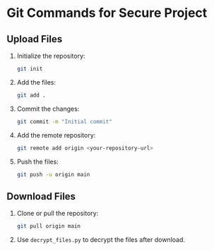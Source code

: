 
# Git Commands for Secure Project

## Upload Files
1. Initialize the repository:
   ```bash
   git init
   ```
2. Add the files:
   ```bash
   git add .
   ```
3. Commit the changes:
   ```bash
   git commit -m "Initial commit"
   ```
4. Add the remote repository:
   ```bash
   git remote add origin <your-repository-url>
   ```
5. Push the files:
   ```bash
   git push -u origin main
   ```

## Download Files
1. Clone or pull the repository:
   ```bash
   git pull origin main
   ```
2. Use `decrypt_files.py` to decrypt the files after download.
